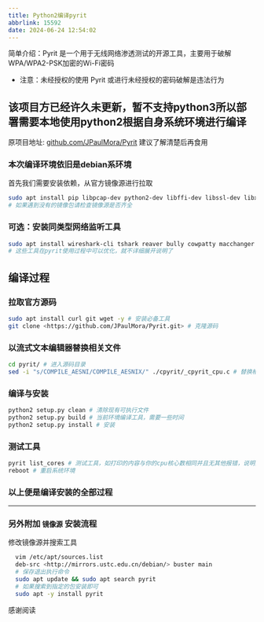 ```yaml
---
title: Python2编译pyrit
abbrlink: 15592
date: 2024-06-24 12:54:02
---
```


简单介绍：Pyrit 是一个用于无线网络渗透测试的开源工具，主要用于破解WPA/WPA2-PSK加密的Wi-Fi密码

- 注意：未经授权的使用 Pyrit 或进行未经授权的密码破解是违法行为

## 该项目方已经许久未更新，暂不支持python3所以部署需要本地使用python2根据自身系统环境进行编译

原项目地址: [github.com/JPaulMora/Pyrit](https://github.com/JPaulMora/Pyrit) 建议了解清楚后再食用

### 本次编译环境依旧是debian系环境

首先我们需要安装依赖，从官方镜像源进行拉取

```bash
sudo apt install pip libpcap-dev python2-dev libffi-dev libssl-dev libxml2-dev libxslt1-dev zlib1g-dev -y
# 如果遇到没有的镜像包请检查镜像源是否齐全
```

### 可选：安装同类型网络监听工具

```bash
sudo apt install wireshark-cli tshark reaver bully cowpatty macchanger hashcat hcxdumptool hcxtools hcxpcaptool -y
# 这些工具在pyrit使用过程中可以优化，就不详细展开说明了
```

## 编译过程

### 拉取官方源码

```bash
sudo apt install curl git wget -y # 安装必备工具
git clone <https://github.com/JPaulMora/Pyrit.git> # 克隆源码
```

### 以流式文本编辑器替换相关文件

```bash
cd pyrit/ # 进入源码目录
sed -i "s/COMPILE_AESNI/COMPILE_AESNIX/" ./cpyrit/_cpyrit_cpu.c # 替换相关文件增加稳定性
```

### 编译与安装

```bash
python2 setup.py clean # 清除现有可执行文件
python2 setup.py build # 当前环境编译工具，需要一些时间
python2 setup.py install # 安装
```

### 测试工具

```bash
pyrit list_cores # 测试工具，如打印的内容与你的cpu核心数相同并且无其他报错，说明安装成功
reboot # 重启系统环境
```

### 以上便是编译安装的全部过程

---

### 另外附加 `镜像源` 安装流程

修改镜像源并搜索工具

```bash
  vim /etc/apt/sources.list
  deb-src <http://mirrors.ustc.edu.cn/debian/> buster main
  # 保存退出执行命令
  sudo apt update && sudo apt search pyrit
  # 如果搜索到指定的包安装即可
  sudo apt -y install pyrit
```

感谢阅读